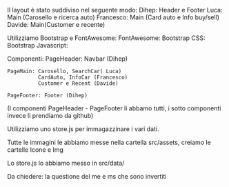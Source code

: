 Il layout è stato suddiviso nel seguente modo:
    Dihep: Header e Footer
    Luca: Main (Carosello e ricerca auto)
    Francesco: Main (Card auto e Info buy/sell)
    Davide: Main(Customer e recente)

Utilizziamo Bootstrap e FontAwesome:
    FontAwesome: <script src="https://kit.fontawesome.com/ee64cb3605.js" crossorigin="anonymous"></script>
    Bootstrap CSS: <link rel="stylesheet" href="https://cdnjs.cloudflare.com/ajax/libs/bootstrap/5.3.3/css/bootstrap.rtl.min.css" integrity="sha512-VNBisELNHh6+nfDjsFXDA6WgXEZm8cfTEcMtfOZdx0XTRoRbr/6Eqb2BjqxF4sNFzdvGIt+WqxKgn0DSfh2kcA==" crossorigin="anonymous" referrerpolicy="no-referrer">
    Bootstrap Javascript: <script src="https://cdn.jsdelivr.net/npm/bootstrap@5.2.3/dist/js/bootstrap.bundle.min.js" integrity="sha384-kenU1KFdBIe4zVF0s0G1M5b4hcpxyD9F7jL+jjXkk+Q2h455rYXK/7HAuoJl+0I4" crossorigin="anonymous"></script>

Componenti: 
    PageHeader: Navbar (Dihep)

    PageMain: Carosello, SearchCar( Luca)
              CardAuto, InfoCar (Francesco)
              Customer e Recent (Davide)

    PageFooter: Footer (Dihep)
(I componenti PageHeader - PageFooter li abbamo tutti, i sotto componenti invece li prendiamo da github)

Utilizziamo uno store.js per immagazzinare i vari dati.

Tutte le immagini le abbiamo messe nella cartella src/assets, creiamo le cartelle Icone e Img

Lo store.js lo abbiamo messo in src/data/

Da chiedere: la questione del me e ms che sono invertiti

